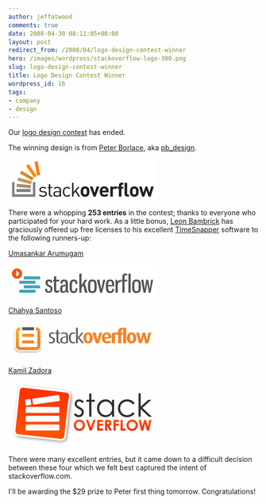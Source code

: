 ```yaml
---
author: jeffatwood
comments: true
date: 2008-04-30 08:11:05+00:00
layout: post
redirect_from: /2008/04/logo-design-contest-winner
hero: /images/wordpress/stackoverflow-logo-300.png
slug: logo-design-contest-winner
title: Logo Design Contest Winner
wordpress_id: 16
tags:
- company
- design
---
```



Our [logo design contest](http://blog.stackoverflow.com/index.php/2008/04/logo-design-contest/) has ended.



The winning design is from [Peter Borlace](http://web.mac.com/peteborlace/pbdesignsolutions/welcome.html), aka [pb_design](http://99designs.com/users/241303).



![winning stackoverflow.com logo](/images/wordpress/stackoverflow-logo-300.png)



There were a whopping **253 entries** in the contest; thanks to everyone who participated for your hard work. As a little bonus, [Leon Bambrick](http://secretgeek.net/) has graciously offered up free licenses to his excellent [TimeSnapper](http://www.timesnapper.com/) software to the following runners-up:



[Umasankar Arumugam](http://99designs.com/users/245213)



![stackoverflow.com logo runner up](/images/wordpress/stackoverflow-logo-alt4-300.png)



[Chahya Santoso](http://99designs.com/users/163100)



![stackoverflow.com logo runner up](/images/wordpress/stackoverflow-logo-alt3-300.png)



[Kamil Zadora](http://99designs.com/users/245217)



![stackoverflow.com logo runner up](/images/wordpress/stackoverflow-logo-alt2-300.png)



There were many excellent entries, but it came down to a difficult decision between these four which we felt best captured the intent of stackoverflow.com.



I'll be awarding the $29 prize to Peter first thing tomorrow. Congratulations!

